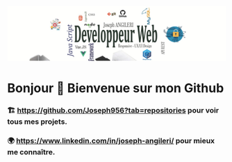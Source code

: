 
# ![joseph](https://github.com/Joseph956/Joseph956/blob/main/banner_profil.jpg)

# Bonjour 👋  Bienvenue sur mon Github

### 🏗 https://github.com/Joseph956?tab=repositories pour voir tous mes projets.

### 🌍 https://www.linkedin.com/in/joseph-angileri/ pour mieux me connaître.
